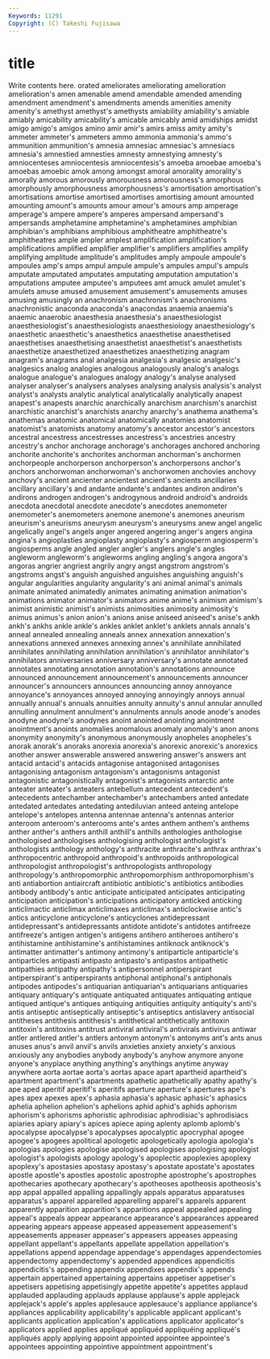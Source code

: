 ```yaml
---
Keywords: 11291 
Copyright: (C) Takeshi Fujisawa
---
```


# title

Write contents here.
orated ameliorates ameliorating amelioration
amelioration's amen amenable amend amendable amended amending amendment amendment's amendments
amends amenities amenity amenity's amethyst amethyst's amethysts amiability amiability's amiable
amiably amicability amicability's amicable amicably amid amidships amidst amigo amigo's
amigos amino amir amir's amirs amiss amity amity's ammeter ammeter's
ammeters ammo ammonia ammonia's ammo's ammunition ammunition's amnesia amnesiac amnesiac's
amnesiacs amnesia's amnestied amnesties amnesty amnestying amnesty's amniocenteses amniocentesis amniocentesis's
amoeba amoebae amoeba's amoebas amoebic amok among amongst amoral amorality
amorality's amorally amorous amorously amorousness amorousness's amorphous amorphously amorphousness amorphousness's
amortisation amortisation's amortisations amortise amortised amortises amortising amount amounted amounting
amount's amounts amour amour's amours amp amperage amperage's ampere ampere's
amperes ampersand ampersand's ampersands amphetamine amphetamine's amphetamines amphibian amphibian's amphibians
amphibious amphitheatre amphitheatre's amphitheatres ample ampler amplest amplification amplification's amplifications
amplified amplifier amplifier's amplifiers amplifies amplify amplifying amplitude amplitude's amplitudes
amply ampoule ampoule's ampoules amp's amps ampul ampule ampule's ampules
ampul's ampuls amputate amputated amputates amputating amputation amputation's amputations amputee
amputee's amputees amt amuck amulet amulet's amulets amuse amused amusement
amusement's amusements amuses amusing amusingly an anachronism anachronism's anachronisms anachronistic
anaconda anaconda's anacondas anaemia anaemia's anaemic anaerobic anaesthesia anaesthesia's anaesthesiologist
anaesthesiologist's anaesthesiologists anaesthesiology anaesthesiology's anaesthetic anaesthetic's anaesthetics anaesthetise anaesthetised anaesthetises
anaesthetising anaesthetist anaesthetist's anaesthetists anaesthetize anaesthetized anaesthetizes anaesthetizing anagram anagram's
anagrams anal analgesia analgesia's analgesic analgesic's analgesics analog analogies analogous
analogously analog's analogs analogue analogue's analogues analogy analogy's analyse analysed
analyser analyser's analysers analyses analysing analysis analysis's analyst analyst's analysts
analytic analytical analyticalally analytically anapest anapest's anapests anarchic anarchically anarchism
anarchism's anarchist anarchistic anarchist's anarchists anarchy anarchy's anathema anathema's anathemas
anatomic anatomical anatomically anatomies anatomist anatomist's anatomists anatomy anatomy's ancestor
ancestor's ancestors ancestral ancestress ancestresses ancestress's ancestries ancestry ancestry's anchor
anchorage anchorage's anchorages anchored anchoring anchorite anchorite's anchorites anchorman anchorman's
anchormen anchorpeople anchorperson anchorperson's anchorpersons anchor's anchors anchorwoman anchorwoman's anchorwomen
anchovies anchovy anchovy's ancient ancienter ancientest ancient's ancients ancillaries ancillary
ancillary's and andante andante's andantes andiron andiron's andirons androgen androgen's
androgynous android android's androids anecdota anecdotal anecdote anecdote's anecdotes anemometer
anemometer's anemometers anemone anemone's anemones aneurism aneurism's aneurisms aneurysm aneurysm's
aneurysms anew angel angelic angelically angel's angels anger angered angering
anger's angers angina angina's angioplasties angioplasty angioplasty's angiosperm angiosperm's angiosperms
angle angled angler angler's anglers angle's angles angleworm angleworm's angleworms
angling angling's angora angora's angoras angrier angriest angrily angry angst
angstrom angstrom's angstroms angst's anguish anguished anguishes anguishing anguish's angular
angularities angularity angularity's ani animal animal's animals animate animated animatedly
animates animating animation animation's animations animator animator's animators anime anime's
animism animism's animist animistic animist's animists animosities animosity animosity's animus
animus's anion anion's anions anise aniseed aniseed's anise's ankh ankh's
ankhs ankle ankle's ankles anklet anklet's anklets annals annals's anneal
annealed annealing anneals annex annexation annexation's annexations annexed annexes annexing
annex's annihilate annihilated annihilates annihilating annihilation annihilation's annihilator annihilator's annihilators
anniversaries anniversary anniversary's annotate annotated annotates annotating annotation annotation's annotations
announce announced announcement announcement's announcements announcer announcer's announcers announces announcing
annoy annoyance annoyance's annoyances annoyed annoying annoyingly annoys annual annually
annual's annuals annuities annuity annuity's annul annular annulled annulling annulment
annulment's annulments annuls anode anode's anodes anodyne anodyne's anodynes anoint
anointed anointing anointment anointment's anoints anomalies anomalous anomaly anomaly's anon
anons anonymity anonymity's anonymous anonymously anopheles anopheles's anorak anorak's anoraks
anorexia anorexia's anorexic anorexic's anorexics another answer answerable answered answering
answer's answers ant antacid antacid's antacids antagonise antagonised antagonises antagonising
antagonism antagonism's antagonisms antagonist antagonistic antagonistically antagonist's antagonists antarctic ante
anteater anteater's anteaters antebellum antecedent antecedent's antecedents antechamber antechamber's antechambers
anted antedate antedated antedates antedating antediluvian anteed anteing antelope antelope's
antelopes antenna antennae antenna's antennas anterior anteroom anteroom's anterooms ante's
antes anthem anthem's anthems anther anther's anthers anthill anthill's anthills
anthologies anthologise anthologised anthologises anthologising anthologist anthologist's anthologists anthology anthology's
anthracite anthracite's anthrax anthrax's anthropocentric anthropoid anthropoid's anthropoids anthropological anthropologist
anthropologist's anthropologists anthropology anthropology's anthropomorphic anthropomorphism anthropomorphism's anti antiabortion antiaircraft
antibiotic antibiotic's antibiotics antibodies antibody antibody's antic anticipate anticipated anticipates
anticipating anticipation anticipation's anticipations anticipatory anticked anticking anticlimactic anticlimax anticlimaxes
anticlimax's anticlockwise antic's antics anticyclone anticyclone's anticyclones antidepressant antidepressant's antidepressants
antidote antidote's antidotes antifreeze antifreeze's antigen antigen's antigens antihero antiheroes
antihero's antihistamine antihistamine's antihistamines antiknock antiknock's antimatter antimatter's antimony antimony's
antiparticle antiparticle's antiparticles antipasti antipasto antipasto's antipastos antipathetic antipathies antipathy
antipathy's antipersonnel antiperspirant antiperspirant's antiperspirants antiphonal antiphonal's antiphonals antipodes antipodes's
antiquarian antiquarian's antiquarians antiquaries antiquary antiquary's antiquate antiquated antiquates antiquating
antique antiqued antique's antiques antiquing antiquities antiquity antiquity's anti's antis
antiseptic antiseptically antiseptic's antiseptics antislavery antisocial antitheses antithesis antithesis's antithetical
antithetically antitoxin antitoxin's antitoxins antitrust antiviral antiviral's antivirals antivirus antiwar
antler antlered antler's antlers antonym antonym's antonyms ant's ants anus
anuses anus's anvil anvil's anvils anxieties anxiety anxiety's anxious anxiously
any anybodies anybody anybody's anyhow anymore anyone anyone's anyplace anything
anything's anythings anytime anyway anywhere aorta aortae aorta's aortas apace
apart apartheid apartheid's apartment apartment's apartments apathetic apathetically apathy apathy's
ape aped aperitif aperitif's aperitifs aperture aperture's apertures ape's apes
apex apexes apex's aphasia aphasia's aphasic aphasic's aphasics aphelia aphelion
aphelion's aphelions aphid aphid's aphids aphorism aphorism's aphorisms aphoristic aphrodisiac
aphrodisiac's aphrodisiacs apiaries apiary apiary's apices apiece aping aplenty aplomb
aplomb's apocalypse apocalypse's apocalypses apocalyptic apocryphal apogee apogee's apogees apolitical
apologetic apologetically apologia apologia's apologias apologies apologise apologised apologises apologising
apologist apologist's apologists apology apology's apoplectic apoplexies apoplexy apoplexy's apostasies
apostasy apostasy's apostate apostate's apostates apostle apostle's apostles apostolic apostrophe
apostrophe's apostrophes apothecaries apothecary apothecary's apotheoses apotheosis apotheosis's app appal
appalled appalling appallingly appals apparatus apparatuses apparatus's apparel apparelled apparelling
apparel's apparels apparent apparently apparition apparition's apparitions appeal appealed appealing
appeal's appeals appear appearance appearance's appearances appeared appearing appears appease
appeased appeasement appeasement's appeasements appeaser appeaser's appeasers appeases appeasing appellant
appellant's appellants appellate appellation appellation's appellations append appendage appendage's appendages
appendectomies appendectomy appendectomy's appended appendices appendicitis appendicitis's appending appendix appendixes
appendix's appends appertain appertained appertaining appertains appetiser appetiser's appetisers appetising
appetisingly appetite appetite's appetites applaud applauded applauding applauds applause applause's
apple applejack applejack's apple's apples applesauce applesauce's appliance appliance's appliances
applicability applicability's applicable applicant applicant's applicants application application's applications applicator
applicator's applicators applied applies appliqué appliquéd appliquéing appliqué's appliqués apply
applying appoint appointed appointee appointee's appointees appointing appointive appointment appointment's
